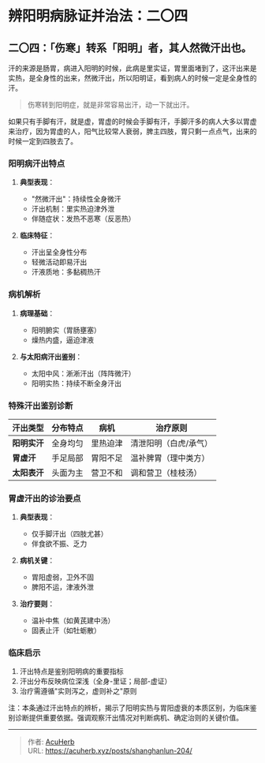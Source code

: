 # 辨阳明病脉证并治法：二〇四


## 二〇四：「伤寒」转系「阳明」者，其人然微汗出也。

<!--more-->

汗的来源是肠胃，病进入阳明的时候，此病是里实证，胃里面堵到了，这汗出来是实热，是全身性的出来，然微汗出，所以阳明证，看到病人的时候一定是全身性的汗。

> 伤寒转到阳明症，就是非常容易出汗，动一下就出汗。

如果只有手脚有汗，就是虚，胃虚的时候会手脚有汗，手脚汗多的病人大多以胃虚来治疗，因为胃虚的人，阳气比较常人衰弱，脾主四肢，胃只剩一点点气，出来的时候一定到四肢去了。

### 阳明病汗出特点
1. **典型表现**：
   - "然微汗出"：持续性全身微汗
   - 汗出机制：里实热迫津外泄
   - 伴随症状：发热不恶寒（反恶热）

2. **临床特征**：
   - 汗出呈全身性分布
   - 轻微活动即易汗出
   - 汗液质地：多黏稠热汗

### 病机解析
1. **病理基础**：
   - 阳明腑实（胃肠壅塞）
   - 燥热内盛，逼迫津液

2. **与太阳病汗出鉴别**：
   - 太阳中风：淅淅汗出（阵阵微汗）
   - 阳明实热：持续不断全身汗出

### 特殊汗出鉴别诊断
| 汗出类型 | 分布特点 | 病机 | 治疗原则 |
|----------|----------|------|----------|
| **阳明实汗** | 全身均匀 | 里热迫津 | 清泄阳明（白虎/承气） |
| **胃虚汗** | 手足局部 | 胃阳不足 | 温补脾胃（理中类方） |
| **太阳表汗** | 头面为主 | 营卫不和 | 调和营卫（桂枝汤） |

### 胃虚汗出的诊治要点
1. **典型表现**：
   - 仅手脚汗出（四肢尤甚）
   - 伴食欲不振、乏力

2. **病机关键**：
   - 胃阳虚弱，卫外不固
   - 脾阳不运，津液外泄

3. **治疗要则**：
   - 温补中焦（如黄芪建中汤）
   - 固表止汗（如牡蛎散）

### 临床启示
1. 汗出特点是鉴别阳明病的重要指标
2. 汗出分布反映病位深浅（全身-里证；局部-虚证）
3. 治疗需遵循"实则泻之，虚则补之"原则

注：本条通过汗出特点的辨析，揭示了阳明实热与胃阳虚衰的本质区别，为临床鉴别诊断提供重要依据。强调观察汗出情况对判断病机、确定治则的关键价值。

---

> 作者: [AcuHerb](https://acuherb.xyz)  
> URL: https://acuherb.xyz/posts/shanghanlun-204/  

